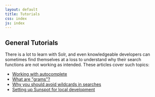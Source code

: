```yaml
---
layout: default
title: Tutorials
css: index
js: index
---
```


## General Tutorials

There is a lot to learn with Solr, and even knowledgeable developers can sometimes find themselves at a loss to understand why their search functions are not working as intended. These articles cover such topics:

* [Working with autocomplete](/guides/autocomplete/)
* [What are "grams"?](/guides/solr/what-are-grams.html)
* [Why you should avoid wildcards in searches](/guides/solr/dont-use-wildcards.html)
* [Setting up Sunspot for local development](/guides/rails/setting-up-sunspot-for-local-development.html)